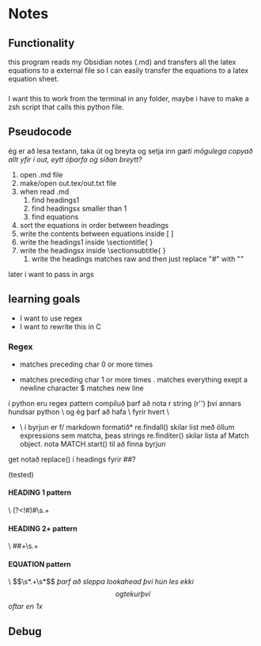 # Notes
## Functionality
this program reads my Obsidian notes (.md) and transfers all the latex equations to a external file so I can easily transfer the equations to a latex equation sheet.
###
I want this to work from the terminal in any folder, maybe i have to make a zsh script that calls this python file.

## Pseudocode
ég er að lesa textann, taka út og breyta og setja inn
*gæti mögulega copyað allt yfir í out, eytt óþarfa og síðan breytt?*

1. open .md file
3. make/open out.tex/out.txt file
4. when read .md
   1. find headings1
   2. find headingsx smaller than 1
   3. find equations 
5. sort the equations in order between headings
6. write the contents between equations inside \[    \]
7. write the headings1 inside \sectiontitle{      }
8. write the headingsx inside \sectionsubtitle{    }
   1. write the headings matches raw and then just replace "#" with ""

later i want to pass in args
## learning goals
- I want to use regex
- I want to rewrite this in C

### Regex
* matches preceding char 0 or more times
+ matches preceding char 1 or more times
. matches everything exept a newline character
$ matches new line 

í python eru regex pattern compiluð
þarf að nota r string (r'') því annars hundsar python \ og ég þarf að hafa \\ fyrir hvert \
* \ í byrjun er f/ markdown formatið*
re.findall() skilar list með öllum expressions sem matcha, þeas strings
re.finditer() skilar lista af Match object. nota MATCH.start() til að finna byrjun

get notað replace() í headings fyrir ##?

(tested)
#### HEADING 1 pattern
\ (?<!#)#\s.+
#### HEADING 2+ pattern
\ ##+\s.+
#### EQUATION pattern
\ \$\$\s*.+\s*\$\$
*þarf að sleppa lookahead því hún les ekki $$ og tekur því $$ oftar en 1x*

## Debug

